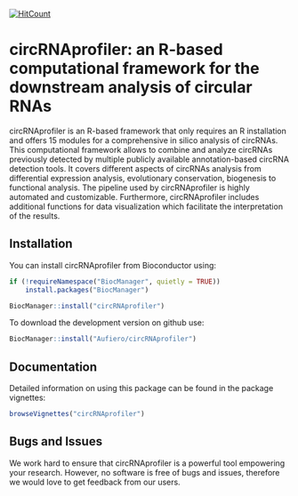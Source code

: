 
<!-- README.md is generated from README.Rmd. Please edit that file -->
[![HitCount](http://hits.dwyl.io/Aufiero/circRNAprofiler.svg)](http://hits.dwyl.io/Aufiero/circRNAprofiler)

circRNAprofiler: an R-based computational framework for the downstream analysis of circular RNAs
================================================================================================

circRNAprofiler is an R-based framework that only requires an R installation and offers 15 modules for a comprehensive in silico analysis of circRNAs. This computational framework allows to combine and analyze circRNAs previously detected by multiple publicly available annotation-based circRNA detection tools. It covers different aspects of circRNAs analysis from differential expression analysis, evolutionary conservation, biogenesis to functional analysis. The pipeline used by circRNAprofiler is highly automated and customizable. Furthermore, circRNAprofiler includes additional functions for data visualization which facilitate the interpretation of the results.

Installation
------------

You can install circRNAprofiler from Bioconductor using:

``` r
if (!requireNamespace("BiocManager", quietly = TRUE))
    install.packages("BiocManager")

BiocManager::install("circRNAprofiler")
```

To download the development version on github use:

``` r
BiocManager::install("Aufiero/circRNAprofiler")
```

Documentation
-------------

Detailed information on using this package can be found in the package vignettes:

``` r
browseVignettes("circRNAprofiler")
```

Bugs and Issues
---------------

We work hard to ensure that circRNAprofiler is a powerful tool empowering your research. However, no software is free of bugs and issues, therefore we would love to get feedback from our users.
